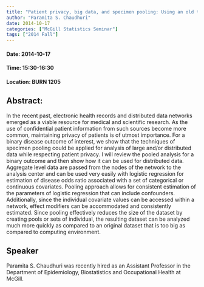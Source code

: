 ```yaml
---
title: "Patient privacy, big data, and specimen pooling: Using an old tool for new challenges"
author: "Paramita S. Chaudhuri"
date: 2014-10-17
categories: ["McGill Statistics Seminar"]
tags: ["2014 Fall"]
---
```


#### Date: 2014-10-17
#### Time: 15:30-16:30
#### Location: BURN 1205

## Abstract:

In the recent past, electronic health records and distributed data networks emerged as a viable resource for medical and scientific research. As the use of confidential patient information from such sources become more common, maintaining privacy of patients is of utmost importance. For a binary disease outcome of interest, we show that the techniques of specimen pooling could be applied for analysis of large and/or distributed data while respecting patient privacy. I will review the pooled analysis for a binary outcome and then show how it can be used for distributed data. Aggregate level data are passed from the nodes of the network to the analysis center and can be used very easily with logistic regression for estimation of disease odds ratio associated with a set of categorical or continuous covariates. Pooling approach allows for consistent estimation of the parameters of logistic regression that can include confounders. Additionally, since the individual covariate values can be accessed within a network, effect modifiers can be accommodated and consistently estimated. Since pooling effectively reduces the size of the dataset by creating pools or sets of individual, the resulting dataset can be analyzed much more quickly as compared to an original dataset that is too big as compared to computing environment.




## Speaker

Paramita S. Chaudhuri was recently hired as an Assistant Professor in the Department of Epidemiology, Biostatistics and Occupational Health at McGill.

